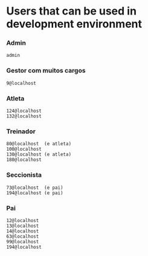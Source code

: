 # Users that can be used in development environment

### Admin

```
admin
```

### Gestor com muitos cargos

```
9@localhost
```

### Atleta

```
124@localhost
132@localhost
```

### Treinador

```
80@localhost  (e atleta)
100@localhost
130@localhost (e atleta)
180@localhost
```

### Seccionista

```
73@localhost  (e pai)
194@localhost (e pai)
```

### Pai

```
12@localhost
13@localhost
14@localhost
63@localhost
99@localhost
194@localhost
```
